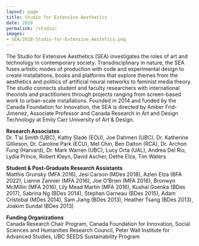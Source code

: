```yaml
---
layout: page
title: Studio for Extensive Aesthetics
date: 2018
permalink: /studio/
images: 
- SEA/2018-Studio-for-Extensive_Aestetics.png
---
```


The Studio for Extensive Aesthetics (SEA) investigates the roles of art and technology in contemporary society. Transdisciplinary in nature, the SEA fuses artistic modes of production with code and experimental design to create installations, books and platforms that explore themes from the aesthetics and politics of artificial neural networks to feminist media theory. The studio connects student and faculty researchers with international theorists and practitioners through projects ranging from screen-based work to urban-scale installations. Founded in 2014 and funded by the Canada Foundation for Innovation, the SEA is directed by Amber Frid-Jimenez, Associate Professor and Canada Research in Art and Design Technology at Emily Carr University of Art & Design.

**Research Associates**<br/>
Dr. T’ai Smith (UBC), Kathy Slade (ECU), Joe Dahmen (UBC), Dr. Katherine Gillieson, Dr. Caroline Park (ECU), Mel Chin, Ben Dalton (RCA), Dr. Archon Fung (Harvard), Dr. Mark Warren (UBC), Lucy Orta (UAL), Andrea Del Rio, Lydia Prince, Robert Kleyn, David Ascher, Dethe Elza, Tim Waters

**Student & Post-Graduate Research Assistants**<br/>
Matthis Grunsky (MFA 2016), Jesi Carson (MDes 2018), Azlen Elza (BFA 2022), Lianne Zannier (MFA 2016), Joe O’Brien (MFA 2016), Bronwyn McMillin (MFA 2016), Lily Mead Martin (MFA 2016), Kushal Goenka (BDes 2017), Sabrina Ng (BDes 2014), Stephan Garneau (BDes 2015), Adam Cristobal (MDes 2014), Sam Jiang (BDes 2013), Heather Tsang (BDes 2013), Joakim Sundal (BDes 2013) 

**Funding Organizations**<br/>
Canada Research Chair Program, Canada Foundation for Innovation, Social Sciences and Humanities Research Council, Peter Wall Institute for Advanced Studies, UBC SEEDS Sustainability Program


